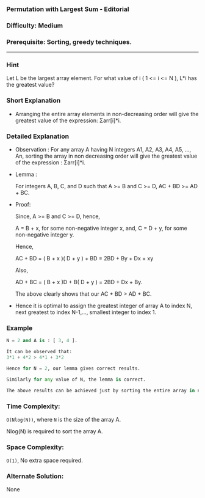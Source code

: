 ### Permutation with Largest Sum - Editorial

### Difficulty:  Medium

### Prerequisite:  Sorting, greedy techniques.
---
### Hint

Let L be the largest array element. For what value of i ( 1 <= i <= N ), L*i has the greatest value? 

### Short Explanation

* Arranging the entire array elements in non-decreasing order will give the greatest value of the expression: Σarr[i]*i.

### Detailed Explanation

* Observation : For any array A having N integers A1, A2, A3, A4, A5, ..., An, sorting the array in non decreasing order will give the greatest value of the expression : Σarr[i]*i.
  
* Lemma :

  For integers A, B, C, and D such that A >= B and C >= D, AC + BD >= AD + BC.

* Proof:

  Since, A >= B and C >= D, hence,

  A = B + x, for some non-negative integer x, and,
  C = D + y, for some non-negative integer y.
  
  Hence,
  
  AC + BD = ( B + x )( D + y ) + BD = 2BD + By + Dx + xy

  Also,

  AD + BC = ( B + x )D + B( D + y ) = 2BD + Dx + By.

  The above clearly shows that our AC + BD > AD + BC.

* Hence it is optimal to assign the greatest integer of array A to index N, next greatest to index N-1,..., smallest integer to index 1. 

### Example
  ```python
  N = 2 and A is : [ 3, 4 ].
  
  It can be observed that:
  3*1 + 4*2 > 4*1 + 3*2

  Hence for N = 2, our lemma gives correct results.
  
 Similarly for any value of N, the lemma is correct.
  
 The above results can be achieved just by sorting the entire array in non-decreasing order.
 ```
### Time Complexity:

`O(Nlog(N))`, where `N` is the size of the array A.

Nlog(N) is required to sort the array A.

### Space Complexity:

`O(1)`, No extra space required.


### Alternate Solution:

None
